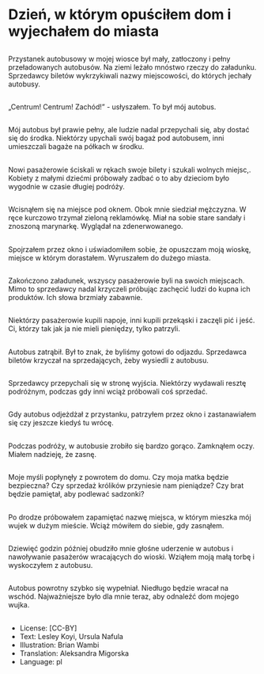 # Dzień, w którym opuściłem dom i wyjechałem do miasta

##
Przystanek autobusowy w mojej wiosce był mały, zatłoczony i pełny przeładowanych autobusów. Na ziemi leżało mnóstwo rzeczy do załadunku. Sprzedawcy biletów wykrzykiwali nazwy miejscowości, do których jechały autobusy.

##
„Centrum! Centrum! Zachód!” - usłyszałem. To był mój autobus.

##
Mój autobus był prawie pełny, ale ludzie nadal przepychali się, aby dostać się do środka. Niektórzy upychali swój bagaż pod autobusem, inni umieszczali bagaże na półkach w środku.

##
Nowi pasażerowie ściskali w rękach swoje bilety i szukali wolnych miejsc,. Kobiety z małymi dziećmi próbowały zadbać o to aby dzieciom było wygodnie w czasie długiej podróży.

##
Wcisnąłem się na miejsce pod oknem. Obok mnie siedział mężczyzna. W ręce kurczowo trzymał zieloną reklamówkę. Miał na sobie stare sandały i znoszoną marynarkę. Wyglądał na zdenerwowanego.

##
Spojrzałem przez okno i uświadomiłem sobie, że opuszczam moją wioskę, miejsce w którym dorastałem. Wyruszałem do dużego miasta.

##
Zakończono załadunek, wszyscy pasażerowie byli na swoich miejscach. Mimo to sprzedawcy nadal krzyczeli próbując zachęcić ludzi do kupna ich produktów. Ich słowa brzmiały zabawnie.

##
Niektórzy pasażerowie kupili napoje, inni kupili przekąski i zaczęli pić i jeść. Ci, którzy tak jak ja nie mieli pieniędzy, tylko patrzyli.

##
Autobus zatrąbił. Był to znak, że byliśmy gotowi do odjazdu. Sprzedawca biletów krzyczał na sprzedających, żeby wysiedli z autobusu.

##
Sprzedawcy przepychali się w stronę wyjścia. Niektórzy wydawali resztę podróżnym, podczas gdy inni wciąż próbowali coś sprzedać.

##
Gdy autobus odjeżdżał z przystanku, patrzyłem przez okno i zastanawiałem się czy jeszcze kiedyś tu wrócę.

##
Podczas podróży, w autobusie zrobiło się bardzo gorąco. Zamknąłem oczy. Miałem nadzieję, że zasnę.

##
Moje myśli popłynęły z powrotem do domu. Czy moja matka będzie bezpieczna? Czy sprzedaż królików przyniesie nam pieniądze? Czy brat będzie pamiętał, aby podlewać sadzonki?

##
Po drodze próbowałem zapamiętać nazwę miejsca, w którym mieszka mój wujek w dużym mieście. Wciąż mówiłem do siebie, gdy zasnąłem.
##
Dziewięć godzin później obudziło mnie głośne uderzenie w autobus i nawoływanie pasażerów wracających do wioski. Wziąłem moją małą torbę i wyskoczyłem z autobusu.

##
Autobus powrotny szybko się wypełniał. Niedługo będzie wracał na wschód. Najważniejsze było dla mnie teraz, aby odnaleźć dom mojego wujka.

##
* License: [CC-BY]
* Text: Lesley Koyi, Ursula Nafula
* Illustration: Brian Wambi
* Translation: Aleksandra Migorska
* Language: pl
